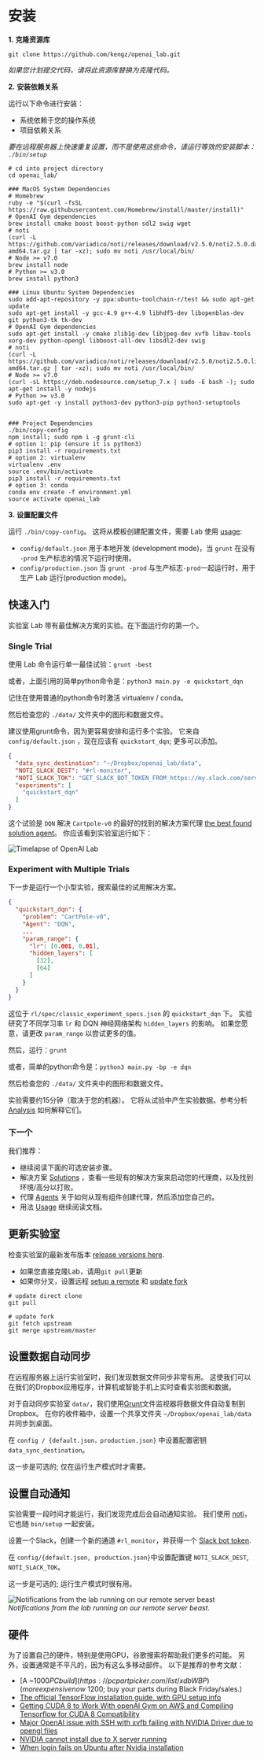 # <a name="installation"></a>安装

**1\.** **克隆资源库**

`git clone https://github.com/kengz/openai_lab.git`

*如果您计划提交代码，请将此资源库替换为克隆代码。*


**2\.** **安装依赖关系**

运行以下命令进行安装：

- 系统依赖于您的操作系统
- 项目依赖关系

*要在远程服务器上快速重复设置，而不是使用这些命令，请运行等效的安装脚本： `./bin/setup`*

```shell
# cd into project directory
cd openai_lab/

### MacOS System Dependencies
# Homebrew
ruby -e "$(curl -fsSL https://raw.githubusercontent.com/Homebrew/install/master/install)"
# OpenAI Gym dependencies
brew install cmake boost boost-python sdl2 swig wget
# noti
(curl -L https://github.com/variadico/noti/releases/download/v2.5.0/noti2.5.0.darwin-amd64.tar.gz | tar -xz); sudo mv noti /usr/local/bin/
# Node >= v7.0
brew install node
# Python >= v3.0
brew install python3

### Linux Ubuntu System Dependencies
sudo add-apt-repository -y ppa:ubuntu-toolchain-r/test && sudo apt-get update
sudo apt-get install -y gcc-4.9 g++-4.9 libhdf5-dev libopenblas-dev git python3-tk tk-dev
# OpenAI Gym dependencies
sudo apt-get install -y cmake zlib1g-dev libjpeg-dev xvfb libav-tools xorg-dev python-opengl libboost-all-dev libsdl2-dev swig
# noti
(curl -L https://github.com/variadico/noti/releases/download/v2.5.0/noti2.5.0.linux-amd64.tar.gz | tar -xz); sudo mv noti /usr/local/bin/
# Node >= v7.0
(curl -sL https://deb.nodesource.com/setup_7.x | sudo -E bash -); sudo apt-get install -y nodejs
# Python >= v3.0
sudo apt-get -y install python3-dev python3-pip python3-setuptools


### Project Dependencies
./bin/copy-config
npm install; sudo npm i -g grunt-cli
# option 1: pip (ensure it is python3)
pip3 install -r requirements.txt
# option 2: virtualenv
virtualenv .env
source .env/bin/activate
pip3 install -r requirements.txt
# option 3: conda
conda env create -f environment.yml
source activate openai_lab
```


**3\.** **设置配置文件**

运行 `./bin/copy-config`。 这将从模板创建配置文件，需要 Lab 使用 [usage](#usage):

- `config/default.json` 用于本地开发 (development mode)，当 `grunt` 在没有 `-prod` 生产标志的情况下运行时使用。
- `config/production.json` 当 `grunt -prod` 与生产标志`-prod`一起运行时，用于生产 Lab 运行(production mode)。


## <a name="quickstart"></a>快速入门

实验室 Lab 带有最佳解决方案的实验。在下面运行你的第一个。


### Single Trial

使用 Lab 命令运行单一最佳试验：`grunt -best`

或者，上面引用的简单python命令是：`python3 main.py -e quickstart_dqn`

<aside class="notice">
记住在使用普通的python命令时激活 virtualenv / conda。
</aside>

然后检查您的 `./data/` 文件夹中的图形和数据文件。

建议使用grunt命令，因为更容易安排和运行多个实验。 它来自 `config/default.json` ，现在应该有 `quickstart_dqn`; 更多可以添加。

```json
{
  "data_sync_destination": "~/Dropbox/openai_lab/data",
  "NOTI_SLACK_DEST": "#rl-monitor",
  "NOTI_SLACK_TOK": "GET_SLACK_BOT_TOKEN_FROM_https://my.slack.com/services/new/bot",
  "experiments": [
    "quickstart_dqn"
  ]
}
```

这个试验是 `DQN` 解决 `Cartpole-v0` 的最好的找到的解决方案代理 [the best found solution agent](https://github.com/kengz/openai_lab/pull/73)。 你应该看到实验室运行如下：

![](./images/lab_demo_dqn.gif "Timelapse of OpenAI Lab")


### Experiment with Multiple Trials

下一步是运行一个小型实验，搜索最佳的试用解决方案。

```json
{
  "quickstart_dqn": {
    "problem": "CartPole-v0",
    "Agent": "DQN",
    ...
    "param_range": {
      "lr": [0.001, 0.01],
      "hidden_layers": [
        [32],
        [64]
      ]
    }
  }
}
```

这位于 `rl/spec/classic_experiment_specs.json` 的 `quickstart_dqn` 下。 实验研究了不同学习率 `lr` 和 DQN 神经网络架构 `hidden_layers` 的影响。 如果您愿意，请更改 `param_range` 以尝试更多的值。

然后，运行：`grunt`

或者，简单的python命令是：`python3 main.py -bp -e dqn`

然后检查您的 `./data/` 文件夹中的图形和数据文件。

实验需要约15分钟（取决于您的机器）。 它将从试验中产生实验数据。参考分析 [Analysis](#analysis) 如何解释它们。


### 下一个

我们推荐：

- 继续阅读下面的可选安装步骤。
- 解决方案 [Solutions](#solutions) ，查看一些现有的解决方案来启动您的代理商，以及找到环境/高分以打败。
- 代理 [Agents](#agents) 关于如何从现有组件创建代理，然后添加您自己的。
- 用法 [Usage](#usage) 继续阅读文档。


## 更新实验室

检查实验室的最新发布版本 [release versions here](https://github.com/kengz/openai_lab/releases).

- 如果您直接克隆Lab，请用`git pull`更新
- 如果你分叉，设置远程 [setup a remote](https://help.github.com/articles/configuring-a-remote-for-a-fork/) 和 [update fork](https://help.github.com/articles/syncing-a-fork/)

```shell
# update direct clone
git pull

# update fork
git fetch upstream
git merge upstream/master
```


## 设置数据自动同步

在远程服务器上运行实验室时，我们发现数据文件同步非常有用。 这使我们可以在我们的Dropbox应用程序，计算机或智能手机上实时查看实验图和数据。

对于自动同步实验室 `data/`，我们使用[Grunt](http://gruntjs.com/)文件监视器将数据文件自动复制到Dropbox。 在你的收件箱中，设置一个共享文件夹 `~/Dropbox/openai_lab/data` 并同步到桌面。

在 `config / {default.json，production.json}` 中设置配置密钥 `data_sync_destination`。


<aside class="notice">
这一步是可选的; 仅在运行生产模式时才需要。
</aside>


## 设置自动通知

实验需要一段时间才能运行，我们发现完成后会自动通知实验。 我们使用 [noti](https://github.com/variadico/noti)，它也随 `bin/setup` 一起安装。

设置一个Slack，创建一个新的通道 `#rl_monitor`，并获得一个 [Slack bot token](https://my.slack.com/services/new/bot).

在 `config/{default.json, production.json}`中设置配置键 `NOTI_SLACK_DEST`, `NOTI_SLACK_TOK`。

<aside class="notice">
这一步是可选的; 运行生产模式时很有用。
</aside>

![](./images/noti.png "Notifications from the lab running on our remote server beast")
_Notifications from the lab running on our remote server beast._


## 硬件

为了设置自己的硬件，特别是使用GPU，谷歌搜索将帮助我们更多的可能。 另外，设置通常是不平凡的，因为有这么多移动部件。 以下是推荐的参考文献：

- [A ~$1000 PC build](https://pcpartpicker.com/list/xdbWBP) (more expensive now ~$1200; buy your parts during Black Friday/sales.)
- [The official TensorFlow installation guide, with GPU setup info](https://www.tensorflow.org/install/install_linux)
- [Getting CUDA 8 to Work With openAI Gym on AWS and Compiling Tensorflow for CUDA 8 Compatibility](http://christopher5106.github.io/nvidia/2016/12/30/commands-nvidia-install-ubuntu-16-04.html)
- [Major OpenAI issue with SSH with xvfb failing with NVIDIA Driver due to opengl files](https://github.com/openai/gym/issues/366)
- [NVIDIA cannot install due to X server running](http://askubuntu.com/questions/149206/how-to-install-nvidia-run)
- [When login fails on Ubuntu after Nvidia installation](http://askubuntu.com/questions/759641/cant-get-nvidia-drivers-working-with-16-04-logs-out-right-after-login)
